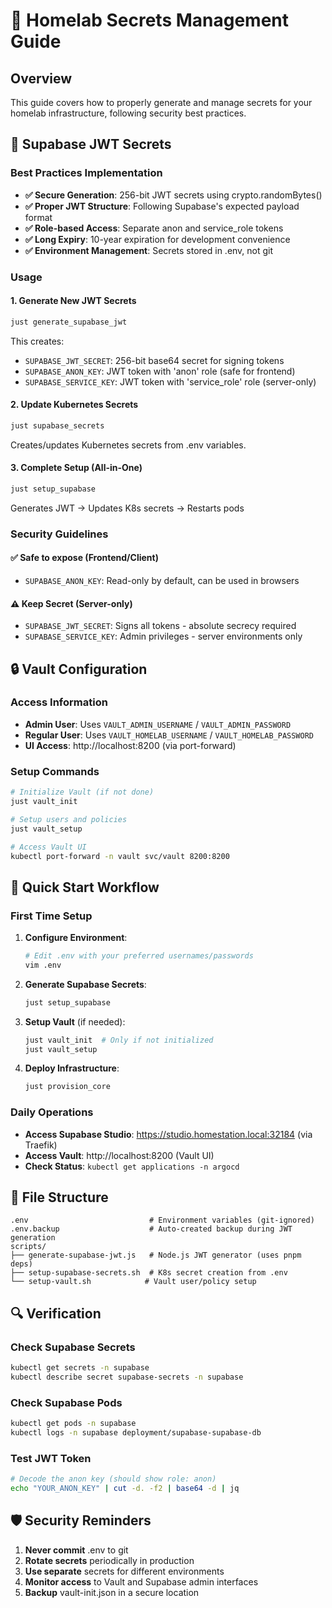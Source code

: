 # 🔐 Homelab Secrets Management Guide

## Overview
This guide covers how to properly generate and manage secrets for your homelab infrastructure, following security best practices.

## 🔑 Supabase JWT Secrets

### Best Practices Implementation
- **✅ Secure Generation**: 256-bit JWT secrets using crypto.randomBytes()
- **✅ Proper JWT Structure**: Following Supabase's expected payload format
- **✅ Role-based Access**: Separate anon and service_role tokens
- **✅ Long Expiry**: 10-year expiration for development convenience
- **✅ Environment Management**: Secrets stored in .env, not git

### Usage

#### 1. Generate New JWT Secrets
```bash
just generate_supabase_jwt
```
This creates:
- `SUPABASE_JWT_SECRET`: 256-bit base64 secret for signing tokens
- `SUPABASE_ANON_KEY`: JWT token with 'anon' role (safe for frontend)
- `SUPABASE_SERVICE_KEY`: JWT token with 'service_role' role (server-only)

#### 2. Update Kubernetes Secrets
```bash
just supabase_secrets
```
Creates/updates Kubernetes secrets from .env variables.

#### 3. Complete Setup (All-in-One)
```bash
just setup_supabase
```
Generates JWT → Updates K8s secrets → Restarts pods

### Security Guidelines

#### ✅ Safe to expose (Frontend/Client)
- `SUPABASE_ANON_KEY`: Read-only by default, can be used in browsers

#### ⚠️ Keep Secret (Server-only)
- `SUPABASE_JWT_SECRET`: Signs all tokens - absolute secrecy required
- `SUPABASE_SERVICE_KEY`: Admin privileges - server environments only

## 🔒 Vault Configuration

### Access Information
- **Admin User**: Uses `VAULT_ADMIN_USERNAME` / `VAULT_ADMIN_PASSWORD`
- **Regular User**: Uses `VAULT_HOMELAB_USERNAME` / `VAULT_HOMELAB_PASSWORD`
- **UI Access**: http://localhost:8200 (via port-forward)

### Setup Commands
```bash
# Initialize Vault (if not done)
just vault_init

# Setup users and policies
just vault_setup

# Access Vault UI
kubectl port-forward -n vault svc/vault 8200:8200
```

## 🚀 Quick Start Workflow

### First Time Setup
1. **Configure Environment**:
   ```bash
   # Edit .env with your preferred usernames/passwords
   vim .env
   ```

2. **Generate Supabase Secrets**:
   ```bash
   just setup_supabase
   ```

3. **Setup Vault** (if needed):
   ```bash
   just vault_init  # Only if not initialized
   just vault_setup
   ```

4. **Deploy Infrastructure**:
   ```bash
   just provision_core
   ```

### Daily Operations
- **Access Supabase Studio**: https://studio.homestation.local:32184 (via Traefik)
- **Access Vault**: http://localhost:8200 (Vault UI)
- **Check Status**: `kubectl get applications -n argocd`

## 📁 File Structure
```
.env                           # Environment variables (git-ignored)
.env.backup                    # Auto-created backup during JWT generation
scripts/
├── generate-supabase-jwt.js   # Node.js JWT generator (uses pnpm deps)
├── setup-supabase-secrets.sh  # K8s secret creation from .env
└── setup-vault.sh            # Vault user/policy setup
```

## 🔍 Verification

### Check Supabase Secrets
```bash
kubectl get secrets -n supabase
kubectl describe secret supabase-secrets -n supabase
```

### Check Supabase Pods
```bash
kubectl get pods -n supabase
kubectl logs -n supabase deployment/supabase-supabase-db
```

### Test JWT Token
```bash
# Decode the anon key (should show role: anon)
echo "YOUR_ANON_KEY" | cut -d. -f2 | base64 -d | jq
```

## 🛡️ Security Reminders
1. **Never commit** .env to git
2. **Rotate secrets** periodically in production
3. **Use separate** secrets for different environments
4. **Monitor access** to Vault and Supabase admin interfaces
5. **Backup** vault-init.json in a secure location
